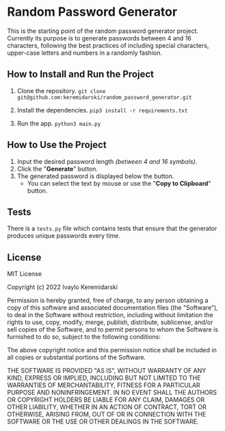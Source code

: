 

# Random Password Generator

This is the starting point of the random password generator project. Currently its purpose is to generate passwords between 4 and 16 characters, following the best practices of including special characters, upper-case letters and numbers in a randomly fashion.

## How to Install and Run the Project

1. Clone the repository.
	`git clone git@github.com:keremidarski/random_password_generator.git`

2. Install the dependencies.
	`pip3 install -r requirements.txt`

3. Run the app.
	`python3 main.py`

## How to Use the Project

1. Input the desired password length *(between 4 and 16 symbols)*.
2. Click the "**Generate**" button.
3. The generated password is displayed below the button.
	- You can select the text by mouse or use the "**Copy to Clipboard**" button.

## Tests

There is a `tests.py` file which contains tests that ensure that the generator produces unique passwords every time.

## License

MIT License

Copyright (c) 2022 Ivaylo Keremidarski

Permission is hereby granted, free of charge, to any person obtaining a copy
of this software and associated documentation files (the "Software"), to deal
in the Software without restriction, including without limitation the rights
to use, copy, modify, merge, publish, distribute, sublicense, and/or sell
copies of the Software, and to permit persons to whom the Software is
furnished to do so, subject to the following conditions:

The above copyright notice and this permission notice shall be included in all
copies or substantial portions of the Software.

THE SOFTWARE IS PROVIDED "AS IS", WITHOUT WARRANTY OF ANY KIND, EXPRESS OR
IMPLIED, INCLUDING BUT NOT LIMITED TO THE WARRANTIES OF MERCHANTABILITY,
FITNESS FOR A PARTICULAR PURPOSE AND NONINFRINGEMENT. IN NO EVENT SHALL THE AUTHORS OR COPYRIGHT HOLDERS BE LIABLE FOR ANY CLAIM, DAMAGES OR OTHER LIABILITY, WHETHER IN AN ACTION OF CONTRACT, TORT OR OTHERWISE, ARISING FROM, OUT OF OR IN CONNECTION WITH THE SOFTWARE OR THE USE OR OTHER DEALINGS IN THE SOFTWARE.

